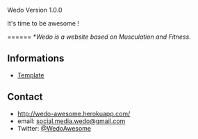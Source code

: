 Wedo Version 1.0.0

It's time to be awesome !

======
**Wedo is a website based on Musculation and Fitness*. 



## Informations
* [Template](https://github.com/WedoAwesome/src/blob/master/Readme.template.md)


## Contact

* http://wedo-awesome.herokuapp.com/
* email: social.media.wedo@gmail.com
* Twitter: [@WedoAwesome](https://twitter.com/WedoAwesome "WedoAwesome on twitter")
